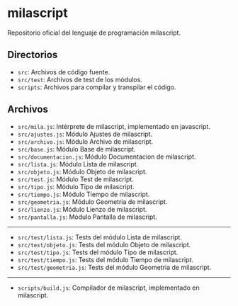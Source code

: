 # milascript
Repositorio oficial del lenguaje de programación milascript.

## Directorios

* `src`: Archivos de código fuente.
* `src/test`: Archivos de test de los módulos.
* `scripts`: Archivos para compilar y transpilar el código.

## Archivos

* `src/mila.js`: Intérprete de milascript, implementado en javascript.
* `src/ajustes.js`: Módulo Ajustes de milascript.
* `src/archivo.js`: Módulo Archivo de milascript.
* `src/base.js`: Módulo Base de milascript.
* `src/documentacion.js`: Módulo Documentacion de milascript.
* `src/lista.js`: Módulo Lista de milascript.
* `src/objeto.js`: Módulo Objeto de milascript.
* `src/test.js`: Módulo Test de milascript.
* `src/tipo.js`: Módulo Tipo de milascript.
* `src/tiempo.js`: Módulo Tiempo de milascript.
* `src/geometria.js`: Módulo Geometria de milascript.
* `src/lienzo.js`: Módulo Lienzo de milascript.
* `src/pantalla.js`: Módulo Pantalla de milascript.
---
* `src/test/lista.js`: Tests del módulo Lista de milascript.
* `src/test/objeto.js`: Tests del módulo Objeto de milascript.
* `src/test/tipo.js`: Tests del módulo Tipo de milascript.
* `src/test/tiempo.js`: Tests del módulo Tiempo de milascript.
* `src/test/geometria.js`: Tests del módulo Geometria de milascript.
---
* `scripts/build.js`: Compilador de milascript, implementado en milascript.